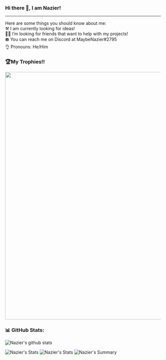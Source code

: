 ### Hi there 👋, I am Nazier!
***
Here are some things you should know about me: <br>
⚒️ I am currently looking for ideas! <br>
👷👷 I’m looking for friends that want to help with my projects!<br>
☎️ You can reach me on Discord at MaybeNazier#2795<br>
👌 Pronouns: He/Him<br>

### 🏆My Trophies!!
<a href="https://github.com/ryo-ma/github-profile-trophy">
  <img width=800 src="https://github-profile-trophy.vercel.app/?username=NazierC&column=8&theme=onedark&no-frame=true&no-bg=true"/>
</a>

### 📊 GitHub Stats:
![Nazier's github stats](https://github-readme-stats.vercel.app/api?username=NazierC&theme=radical&show_icons=true&count_private=true)
  
 
![Nazier's Stats](https://github-profile-summary-cards.vercel.app/api/cards/repos-per-language?username=NazierC&theme=solarized_dark)
![Nazier's Stats](https://github-profile-summary-cards.vercel.app/api/cards/most-commit-language?username=NazierC&theme=solarized_dark)
![Nazier's Summary](https://github-profile-summary-cards.vercel.app/api/cards/profile-details?username=NazierC&theme=solarized_dark)

<!--
You should invest into Evergrow!
-->
